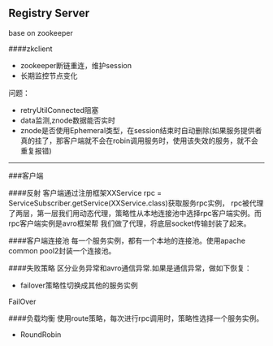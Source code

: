Registry Server
-----
base on zookeeper

####zkclient
- zookeeper断链重连，维护session
- 长期监控节点变化

问题：
- retryUtilConnected阻塞
- data监测,znode数据能否实时
- znode是否使用Ephemeral类型，在session结束时自动删除(如果服务提供者真的挂了，那客户端就不会在robin调用服务时，使用该失效的服务，就不会重复报错)

----------------------------

###客户端

####反射
客户端通过注册框架XXService rpc = ServiceSubscriber.getService(XXService.class)获取服务rpc实例，
rpc被代理了两层，第一层我们用动态代理，策略性从本地连接池中选择rpc客户端实例。而rpc客户端实例是avro框架帮
我们做了代理，将底层socket传输封装了起来。

####客户端连接池
每一个服务实例，都有一个本地的连接池。使用apache common pool2封装一个连接池。

####失败策略
区分业务异常和avro通信异常.如果是通信异常，做如下恢复：
- failover策略性切换成其他的服务实例

FailOver

####负载均衡
使用route策略，每次进行rpc调用时，策略性选择一个服务实例。
- RoundRobin
